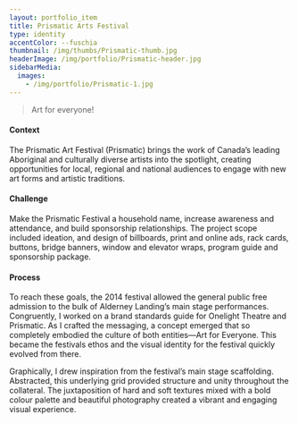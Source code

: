 ```yaml
---
layout: portfolio_item
title: Prismatic Arts Festival
type: identity
accentColor: --fuschia
thumbnail: /img/thumbs/Prismatic-thumb.jpg
headerImage: /img/portfolio/Prismatic-header.jpg
sidebarMedia:
  images:
    - /img/portfolio/Prismatic-1.jpg
---
```


>Art for everyone!

#### Context

The Prismatic Art Festival (Prismatic) brings the work of Canada’s leading Aboriginal and culturally diverse artists into the spotlight, creating opportunities for local, regional and national audiences to engage with new art forms and artistic traditions.

#### Challenge

Make the Prismatic Festival a household name, increase awareness and attendance, and build sponsorship relationships. The project scope included ideation, and design of billboards, print and online ads, rack cards, buttons, bridge banners, window and elevator wraps, program guide and sponsorship package.

#### Process

To reach these goals, the 2014 festival allowed the general public free admission to the bulk of Alderney Landing’s main stage performances.
Congruently, I worked on a brand standards guide for Onelight Theatre and Prismatic. As I crafted the messaging, a concept emerged that so completely embodied the culture of both entities—Art for Everyone. This became the festivals ethos and the visual identity for the festival quickly evolved from there.

Graphically, I drew inspiration from the  festival’s main stage scaffolding. Abstracted, this underlying grid provided structure and unity throughout the collateral. The juxtaposition of hard and soft textures mixed with a bold colour palette and beautiful photography created a vibrant and engaging visual experience.
